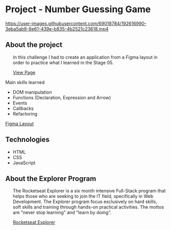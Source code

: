 <h1>Project - Number Guessing Game</h1>

https://user-images.githubusercontent.com/69018784/192616990-3eba5ab9-8e61-439e-b835-4b2521c23618.mp4

<h2 id="about">About the project</h2>

<ul>
  <p>In this challenge I had to create an application from a Figma layout in order to practice what I learned in the Stage 05.</p>
  <a href="https://mendhox.github.io/Number-Guessing-Game-Project/" target="_blank">View Page</a>
</ul>
<p>Main skills learned</p>
<ul>
  <li>DOM manipulation</li>
  <li>Functions (Declaration, Expression and Arrow)</li>
  <li>Events</li>
  <li>Callbacks</li>
  <li>Refactoring</li>  
</ul>

<a href="https://www.figma.com/file/68Ryeieveb6Px10bCh2D9Z/Explorer---Stage-05---Guessing-Game" target="_blank">Figma Layout</a>

<h2 id="tech">Technologies</h2>

<ul>
  <li>HTML</li>
  <li>CSS</li>
  <li>JavaScript</li>
</ul>

<h2 id="explorer-program">About the Explorer Program</h2>
<ul>
  <p>The Rocketseat Explorer is a six month intensive Full-Stack program that helps those who are seeking to join the IT field, specifically in Web Development. The Explorer program focus exclusively on hard skills, soft skills and training through hands-on practical activities. The mottos are "never stop learning" and "learn by doing".</p>  
  <a href="https://www.rocketseat.com.br/explorer" target="_blank">Rocketseat Explorer 
</ul>
